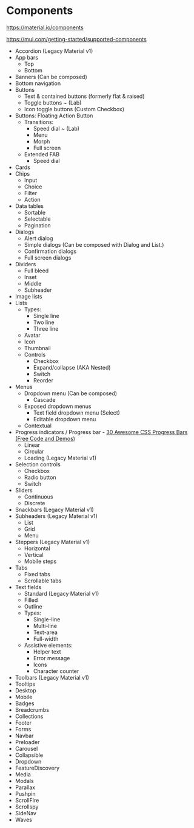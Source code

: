 # Components

https://material.io/components

https://mui.com/getting-started/supported-components

- Accordion (Legacy Material v1)
- App bars
    - Top
    - Bottom
- Banners (Can be composed)
- Bottom navigation
- Buttons
    - Text & contained buttons (formerly flat & raised)
    - Toggle buttons ~ (Lab)
    - Icon toggle buttons (Custom Checkbox)
- Buttons: Floating Action Button
    - Transitions:
        - Speed dial ~ (Lab)
        - Menu
        - Morph
        - Full screen
    - Extended FAB
        - Speed dial
- Cards
- Chips
    - Input
    - Choice
    - Filter
    - Action
- Data tables
    - Sortable
    - Selectable
    - Pagination
- Dialogs
    - Alert dialog
    - Simple dialogs (Can be composed with Dialog and List.)
    - Confirmation dialogs
    - Full screen dialogs
- Dividers
    - Full bleed
    - Inset
    - Middle
    - Subheader
- Image lists
- Lists
    - Types:
        - Single line
        - Two line
        - Three line
    - Avatar
    - Icon
    - Thumbnail
    - Controls
        - Checkbox
        - Expand/collapse (AKA Nested)
        - Switch
        - Reorder
- Menus
    - Dropdown menu (Can be composed)
        - Cascade
    - Exposed dropdown menus
        - Text field dropdown menu (Select)
        - Editable dropdown menu
    - Contextual
- Progress indicators / Progress bar - [30 Awesome CSS Progress Bars (Free Code and Demos)](https://devsnap.me/css-progress-bars)
    - Linear
    - Circular
    - Loading (Legacy Material v1)
- Selection controls
    - Checkbox
    - Radio button
    - Switch
- Sliders
    - Continuous
    - Discrete
- Snackbars (Legacy Material v1)
- Subheaders (Legacy Material v1)
    - List
    - Grid
    - Menu
- Steppers (Legacy Material v1)
    - Horizontal
    - Vertical
    - Mobile steps
- Tabs
    - Fixed tabs
    - Scrollable tabs
- Text fields
    - Standard (Legacy Material v1)
    - Filled
    - Outline
    - Types:
        - Single-line
        - Multi-line
        - Text-area
        - Full-width
    - Assistive elements:
        - Helper text
        - Error message
        - Icons
        - Character counter
- Toolbars (Legacy Material v1)
- Tooltips
- Desktop
- Mobile
- Badges
- Breadcrumbs
- Collections
- Footer
- Forms
- Navbar
- Preloader
- Carousel
- Collapsible
- Dropdown
- FeatureDiscovery
- Media
- Modals
- Parallax
- Pushpin
- ScrollFire
- Scrollspy
- SideNav
- Waves
